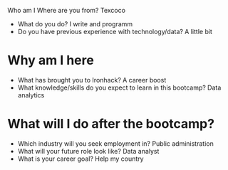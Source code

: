  Who am I Where are you from? Texcoco
* What do you do? I write and programm
* Do you have previous experience with technology/data? A little bit

# Why am I here

* What has brought you to Ironhack? A career boost
* What knowledge/skills do you expect to learn in this bootcamp? Data analytics

# What will I do after the bootcamp?

* Which industry will you seek employment in? Public administration
* What will your future role look like? Data analyst
* What is your career goal? Help my country



